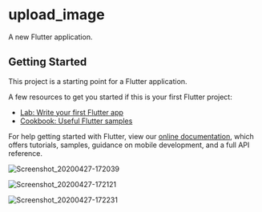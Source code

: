 # upload_image

A new Flutter application.

## Getting Started

This project is a starting point for a Flutter application.

A few resources to get you started if this is your first Flutter project:

- [Lab: Write your first Flutter app](https://flutter.dev/docs/get-started/codelab)
- [Cookbook: Useful Flutter samples](https://flutter.dev/docs/cookbook)

For help getting started with Flutter, view our
[online documentation](https://flutter.dev/docs), which offers tutorials,
samples, guidance on mobile development, and a full API reference.

![Screenshot_20200427-172039](https://user-images.githubusercontent.com/51407211/80371888-3f8c4380-88b0-11ea-90d6-3ec29d486163.png)


![Screenshot_20200427-172121](https://user-images.githubusercontent.com/51407211/80372502-3fd90e80-88b1-11ea-83ab-350243c106d4.png)


![Screenshot_20200427-172231](https://user-images.githubusercontent.com/51407211/80373060-1ec4ed80-88b2-11ea-95c3-d5a54f7ff1e5.png)
